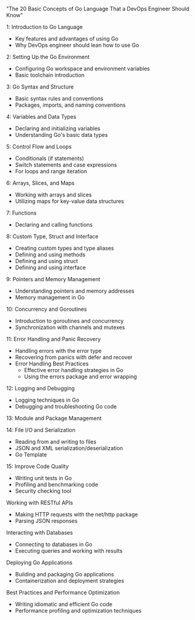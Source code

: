 "The 20 Basic Concepts of Go Language That a DevOps Engineer Should Know"

1: Introduction to Go Language
- Key features and advantages of using Go
- Why DevOps engineer should lean how to use Go

2: Setting Up the Go Environment
- Configuring Go workspace and environment variables
- Basic toolchain introduction

3: Go Syntax and Structure
- Basic syntax rules and conventions
- Packages, imports, and naming conventions

4: Variables and Data Types
- Declaring and initializing variables
- Understanding Go's basic data types

5: Control Flow and Loops
- Conditionals (if statements)
- Switch statements and case expressions
- For loops and range iteration

6: Arrays, Slices, and Maps
- Working with arrays and slices
- Utilizing maps for key-value data structures

7: Functions
- Declaring and calling functions

8: Custom Type, Struct and Interface
- Creating custom types and type aliases
- Defining and using methods
- Defining and using struct
- Defining and using interface

9: Pointers and Memory Management
- Understanding pointers and memory addresses
- Memory management in Go

10: Concurrency and Goroutines
- Introduction to goroutines and concurrency
- Synchronization with channels and mutexes

11: Error Handling and Panic Recovery
- Handling errors with the error type
- Recovering from panics with defer and recover
- Error Handling Best Practices
  - Effective error handling strategies in Go
  - Using the errors package and error wrapping

12: Logging and Debugging
- Logging techniques in Go
- Debugging and troubleshooting Go code

13: Module and Package Management

14: File I/O and Serialization
- Reading from and writing to files
- JSON and XML serialization/deserialization
- Go Template

15: Improve Code Quality
- Writing unit tests in Go
- Profiling and benchmarking code
- Security checking tool

Working with RESTful APIs
- Making HTTP requests with the net/http package
- Parsing JSON responses

Interacting with Databases
- Connecting to databases in Go
- Executing queries and working with results

Deploying Go Applications
- Building and packaging Go applications
- Containerization and deployment strategies


Best Practices and Performance Optimization
- Writing idiomatic and efficient Go code
- Performance profiling and optimization techniques